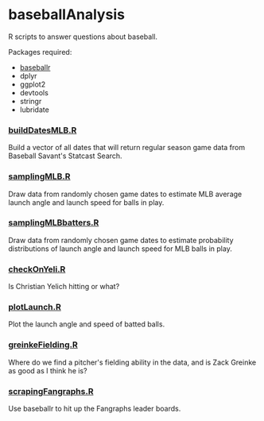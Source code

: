 # baseballAnalysis
R scripts to answer questions about baseball.

Packages required:
- [baseballr](https://billpetti.github.io/baseballr/)
- dplyr
- ggplot2
- devtools
- stringr
- lubridate

### [buildDatesMLB.R](buildDatesMLB.R)

Build a vector of all dates that will return regular season game data from Baseball Savant's Statcast Search.

### [samplingMLB.R](samplingMLB.R)

Draw data from randomly chosen game dates to estimate MLB average launch angle and launch speed for balls in play.  

### [samplingMLBbatters.R](samplingMLBbatters.R)

Draw data from randomly chosen game dates to estimate probability distributions of launch angle and launch speed for MLB balls in play.

### [checkOnYeli.R](checkOnYeli.R)

Is Christian Yelich hitting or what?

### [plotLaunch.R](plotLaunch.R)

Plot the launch angle and speed of batted balls.

### [greinkeFielding.R](greinkeFielding.R)

Where do we find a pitcher's fielding ability in the data, and is Zack Greinke as good as I think he is?

### [scrapingFangraphs.R](scrapingFangraphs.R)

Use baseballr to hit up the Fangraphs leader boards.

